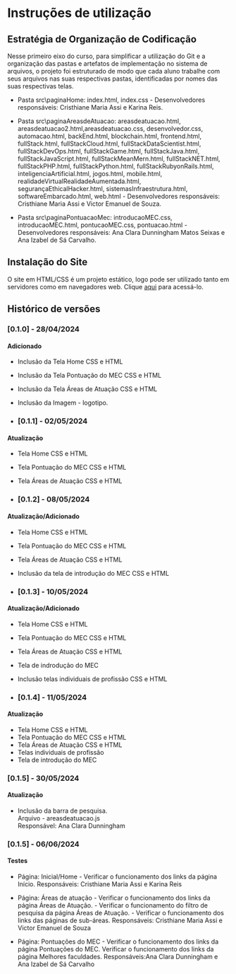 # Instruções de utilização

## Estratégia de Organização de Codificação 

Nesse primeiro eixo do curso, para simplificar a utilização do Git e a organização das pastas e artefatos de implementação no sistema de arquivos, o projeto foi estruturado de modo que cada aluno trabalhe com seus arquivos nas suas respectivas pastas, identificadas por nomes das suas respectivas telas.

- Pasta src\paginaHome: index.html, index.css - Desenvolvedores responsáveis: Cristhiane Maria Assi e Karina Reis.
  
- Pasta src\paginaAreasdeAtuacao: areasdeatuacao.html, areasdeatuacao2.html,areasdeatuacao.css, desenvolvedor.css, automacao.html, backEnd.html, blockchain.html, frontend.html, fullStack.html, fullStackCloud.html, fullStackDataScientist.html, fullStackDevOps.html, fullStackGame.html, fullStackJava.html, fullStackJavaScript.html, fullStackMeanMern.html, fullStackNET.html, fullStackPHP.html, fullStackPython.html, fullStackRubyonRails.html, inteligenciaArtificial.html, jogos.html, mobile.html, realidadeVirtualRealidadeAumentada.html, segurançaEthicalHacker.html, sistemasInfraestrutura.html, softwareEmbarcado.html, web.html - Desenvolvedores responsáveis: Cristhiane Maria Assi e Victor Emanuel de Souza.
  
- Pasta src\paginaPontuacaoMec: introducaoMEC.css, introducaoMEC.html, pontucaoMEC.css, pontuacao.html - Desenvolvedores responsáveis: Ana Clara Dunningham Matos Seixas e Ana Izabel de Sá Carvalho.

## Instalação do Site

O site em HTML/CSS é um projeto estático, logo pode ser utilizado tanto em servidores como em navegadores web. Clique <a href="https://icei-puc-minas-pmv-ads.github.io/PMV-ADS-2024-1-E1-Proj-Direcionamento-Profissional/codigo-fonte/paginaHome/index.html" target="_blank">aqui</a> para acessá-lo.

## Histórico de versões

### [0.1.0] - 28/04/2024
#### Adicionado
- Inclusão da Tela Home CSS e HTML
- Inclusão da Tela Pontuação do MEC CSS e HTML
- Inclusão da Tela Áreas de Atuação CSS e HTML
- Inclusão da Imagem - logotipo.

- ### [0.1.1] - 02/05/2024
#### Atualização

- Tela Home CSS e HTML
- Tela Pontuação do MEC CSS e HTML
- Tela Áreas de Atuação CSS e HTML

- ### [0.1.2] - 08/05/2024
#### Atualização/Adicionado

- Tela Home CSS e HTML
- Tela Pontuação do MEC CSS e HTML
- Tela Áreas de Atuação CSS e HTML
- Inclusão da tela de introdução do MEC CSS e HTML

  
- ### [0.1.3] - 10/05/2024
#### Atualização/Adicionado

- Tela Home CSS e HTML
- Tela Pontuação do MEC CSS e HTML
- Tela Áreas de Atuação CSS e HTML
- Tela de indrodução do MEC
- Inclusão telas individuais de profissão CSS e HTML


- ### [0.1.4] - 11/05/2024
#### Atualização

- Tela Home CSS e HTML
- Tela Pontuação do MEC CSS e HTML
- Tela Áreas de Atuação CSS e HTML
- Telas individuais de profissão
- Tela de introdução do MEC

 ### [0.1.5] - 30/05/2024
#### Atualização
- Inclusão da barra de pesquisa.<br>
Arquivo - areasdeatuacao.js <br>
Responsável: Ana Clara Dunningham

 ### [0.1.5] - 06/06/2024
#### Testes
  
- Página: Inicial/Home - Verificar o funcionamento dos links da página Início. 
Responsáveis: Cristhiane Maria Assi e Karina Reis

- Página: Áreas de atuação - Verificar o funcionamento dos links da página Áreas de Atuação. 
                           - Verificar o funcionamento do filtro de pesquisa da página Áreas de Atuação.
                           - Verificar o funcionamento dos links das páginas de sub-áreas.
Responsáveis: Cristhiane Maria Assi e Victor Emanuel de Souza

- Página: Pontuações do MEC - Verificar o funcionamento dos links da página Pontuações do MEC.
                               Verificar o funcionamento dos links da página Melhores faculdades.
Responsáveis:Ana Clara Dunningham e Ana Izabel de Sá Carvalho


